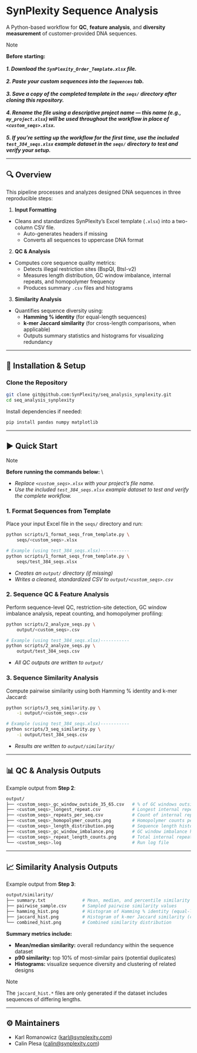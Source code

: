# SynPlexity Sequence Analysis

A Python-based workflow for **QC**, **feature analysis**, and **diversity measurement** of customer-provided DNA sequences.

> [!NOTE]
> **Before starting:** \
> \
> ***1. Download the `SynPlexity_Order_Template.xlsx` file.*** \
> \
> ***2. Paste your custom sequences into the `Sequences` tab.*** \
> \
> ***3. Save a copy of the completed template in the `seqs/` directory after cloning this repository.*** \
> \
> ***4. Rename the file using a descriptive project name — this name (e.g., `my_project.xlsx`) will be used throughout the workflow in place of `<custom_seqs>.xlsx`.*** \
> \
> ***5. If you’re setting up the workflow for the first time, use the included `test_384_seqs.xlsx` example dataset in the `seqs/` directory to test and verify your setup.***

---

## 🔍 Overview

This pipeline processes and analyzes designed DNA sequences in three reproducible steps:

1. **Input Formatting**  
- Cleans and standardizes SynPlexity’s Excel template (`.xlsx`) into a two-column CSV file.
   - Auto-generates headers if missing
   - Converts all sequences to uppercase DNA format

2. **QC & Analysis**  
- Computes core sequence quality metrics:
   - Detects illegal restriction sites (BspQI, BtsI-v2)
   - Measures length distribution, GC window imbalance, internal repeats, and homopolymer frequency
   - Produces summary `.csv` files and histograms

3. **Similarity Analysis**
 - Quantifies sequence diversity using:
   - **Hamming % identity** (for equal-length sequences)
   - **k-mer Jaccard similarity** (for cross-length comparisons, when applicable)
   - Outputs summary statistics and histograms for visualizing redundancy

---

## 🚀 Installation & Setup

### Clone the Repository

```bash
git clone git@github.com:SynPlexity/seq_analysis_synplexity.git
cd seq_analysis_synplexity
```

Install dependencies if needed:

```bash
pip install pandas numpy matplotlib
```

---

## ▶️ Quick Start

> [!NOTE]
> **Before running the commands below:** \
> - *Replace `<custom_seqs>.xlsx` with your project’s file name.*
> - *Use the included `test_384_seqs.xlsx` example dataset to test and verify the complete workflow.*

### 1. Format Sequences from Template

Place your input Excel file in the `seqs/` directory and run:

```bash
python scripts/1_format_seqs_from_template.py \
    seqs/<custom_seqs>.xlsx

# Example (using test_384_seqs.xlsx)-----------
python scripts/1_format_seqs_from_template.py \
    seqs/test_384_seqs.xlsx
```

- *Creates an `output/` directory (if missing)*
- *Writes a cleaned, standardized CSV to `output/<custom_seqs>.csv`*

### 2. Sequence QC & Feature Analysis

Perform sequence-level QC, restriction-site detection, GC window imbalance analysis, repeat counting, and homopolymer profiling:

```bash
python scripts/2_analyze_seqs.py \
    output/<custom_seqs>.csv

# Example (using test_384_seqs.xlsx)-----------
python scripts/2_analyze_seqs.py \
    output/test_384_seqs.csv
```

- *All QC outputs are written to `output/`*

### 3. Sequence Similarity Analysis

Compute pairwise similarity using both Hamming % identity and k-mer Jaccard:

```bash
python scripts/3_seq_similarity.py \
    -i output/<custom_seqs>.csv

# Example (using test_384_seqs.xlsx)-----------
python scripts/3_seq_similarity.py \
    -i output/test_384_seqs.csv
```

- *Results are written to `output/similarity/`*

---

## 📊 QC & Analysis Outputs

Example output from **Step 2**:

```bash
output/
├── <custom_seqs>_gc_window_outside_35_65.csv   # % of GC windows outside 35–65%
├── <custom_seqs>_longest_repeat.csv            # Longest internal repeat per sequence
├── <custom_seqs>_repeats_per_seq.csv           # Count of internal repeats ≥9 bp per sequence
├── <custom_seqs>_homopolymer_counts.png        # Homopolymer counts per sequence
├── <custom_seqs>_length_distribution.png       # Sequence length histogram
├── <custom_seqs>_gc_window_imbalance.png       # GC window imbalance histogram
├── <custom_seqs>_repeat_length_counts.png      # Total internal repeat frequencies
└── <custom_seqs>.log                           # Run log file
```

---

## 📈 Similarity Analysis Outputs

Example output from **Step 3**:

```bash
output/similarity/
├── summary.txt              # Mean, median, and percentile similarity stats
├── pairwise_sample.csv      # Sampled pairwise similarity values
├── hamming_hist.png         # Histogram of Hamming % identity (equal-length)
├── jaccard_hist.png         # Histogram of k-mer Jaccard similarity (cross-length)
└── combined_hist.png        # Combined similarity distribution
```

**Summary metrics include:**

- **Mean/median similarity:** overall redundancy within the sequence dataset
- **p90 similarity:** top 10% of most-similar pairs (potential duplicates)
- **Histograms:** visualize sequence diversity and clustering of related designs

> [!NOTE]
> The `jaccard_hist.*` files are only generated if the dataset includes sequences of differing lengths.

---

## ⚙️ Maintainers
 
- Karl Romanowicz (karl@synplexity.com)
- Calin Plesa (calin@synplexity.com)